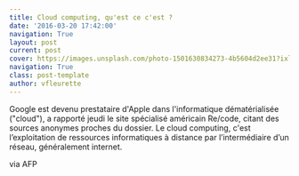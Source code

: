 ```yaml
---
title: Cloud computing, qu'est ce c'est ?
date: '2016-03-20 17:42:00'
navigation: True
layout: post
current: post
cover: https://images.unsplash.com/photo-1501630834273-4b5604d2ee31?ixlib=rb-0.3.5&q=80&fm=jpg&crop=entropy&cs=tinysrgb&w=1080&fit=max&ixid=eyJhcHBfaWQiOjExNzczfQ&s=023f9101a0f755ddef4fc4572d7b91a2
navigation: True
class: post-template
author: vfleurette
---
```


Google est devenu prestataire d'Apple dans l'informatique dématérialisée ("cloud"), a rapporté jeudi le site spécialisé américain Re/code, citant des sources anonymes proches du dossier. Le cloud computing, c'est l’exploitation de ressources informatiques à distance par l’intermédiaire d’un réseau, généralement internet.

via AFP
